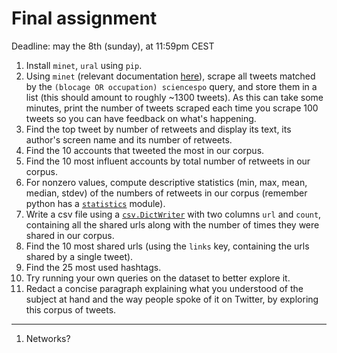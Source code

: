# Final assignment

Deadline: may the 8th (sunday), at 11:59pm CEST

1. Install `minet`, `ural` using `pip`.
2. Using `minet` (relevant documentation [here](https://github.com/medialab/minet/blob/master/docs/twitter.md)), scrape all tweets matched by the `(blocage OR occupation) sciencespo` query, and store them in a list (this should amount to roughly ~1300 tweets). As this can take some minutes, print the number of tweets scraped each time you scrape 100 tweets so you can have feedback on what's happening.
3. Find the top tweet by number of retweets and display its text, its author's screen name and its number of retweets.
4. Find the 10 accounts that tweeted the most in our corpus.
5. Find the 10 most influent accounts by total number of retweets in our corpus.
6. For nonzero values, compute descriptive statistics (min, max, mean, median, stdev) of the numbers of retweets in our corpus (remember python has a [`statistics`](https://docs.python.org/3/library/statistics.html) module).
7. Write a csv file using a [`csv.DictWriter`](https://docs.python.org/3.6/library/csv.html#csv.DictWriter) with two columns `url` and `count`, containing all the shared urls along with the number of times they were shared in our corpus.
8. Find the 10 most shared urls (using the `links` key, containing the urls shared by a single tweet).
9.  Find the 25 most used hashtags.
10. Try running your own queries on the dataset to better explore it.
11. Redact a concise paragraph explaining what you understood of the subject at hand and the way people spoke of it on Twitter, by exploring this corpus of tweets.

---

1. Networks?
